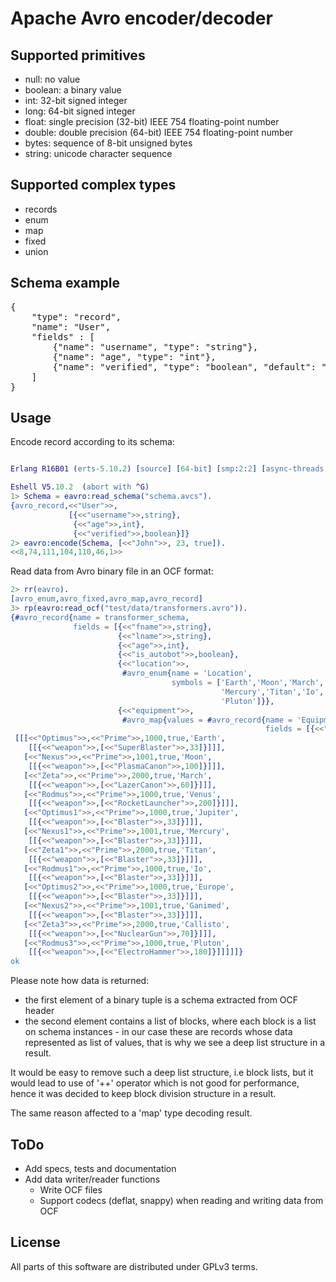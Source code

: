 Apache Avro encoder/decoder
===========================

Supported primitives
--------------------

 * null: no value
 * boolean: a binary value
 * int: 32-bit signed integer
 * long: 64-bit signed integer
 * float: single precision (32-bit) IEEE 754 floating-point number
 * double: double precision (64-bit) IEEE 754 floating-point number
 * bytes: sequence of 8-bit unsigned bytes
 * string: unicode character sequence

Supported complex types
-----------------------

 * records
 * enum
 * map
 * fixed
 * union

Schema example
--------------

<pre>
{
    "type": "record",
    "name": "User",
    "fields" : [
        {"name": "username", "type": "string"},
        {"name": "age", "type": "int"},
        {"name": "verified", "type": "boolean", "default": "false"}
    ]
}
</pre>

Usage
-----

Encode record according to its schema:

```erlang

Erlang R16B01 (erts-5.10.2) [source] [64-bit] [smp:2:2] [async-threads:10] [kernel-poll:false]

Eshell V5.10.2  (abort with ^G)
1> Schema = eavro:read_schema("schema.avcs").
{avro_record,<<"User">>,
             [{<<"username">>,string},
              {<<"age">>,int},
              {<<"verified">>,boolean}]}
2> eavro:encode(Schema, [<<"John">>, 23, true]).
<<8,74,111,104,110,46,1>>
```

Read data from Avro binary file in an OCF format:
```erlang
2> rr(eavro).
[avro_enum,avro_fixed,avro_map,avro_record]
3> rp(eavro:read_ocf("test/data/transformers.avro")).
{#avro_record{name = transformer_schema,
              fields = [{<<"fname">>,string},
                        {<<"lname">>,string},
                        {<<"age">>,int},
                        {<<"is_autobot">>,boolean},
                        {<<"location">>,
                         #avro_enum{name = 'Location',
                                    symbols = ['Earth','Moon','March','Venus','Jupiter',
                                               'Mercury','Titan','Io','Europe','Ganimed','Callisto',
                                               'Pluton']}},
                        {<<"equipment">>,
                         #avro_map{values = #avro_record{name = 'Equipment',
                                                         fields = [{<<"name">>,string},{<<"weight">>,int}]}}}]},
 [[[<<"Optimus">>,<<"Prime">>,1000,true,'Earth',
    [[{<<"weapon">>,[<<"SuperBlaster">>,33]}]]],
   [<<"Nexus">>,<<"Prime">>,1001,true,'Moon',
    [[{<<"weapon">>,[<<"PlasmaCanon">>,100]}]]],
   [<<"Zeta">>,<<"Prime">>,2000,true,'March',
    [[{<<"weapon">>,[<<"LazerCanon">>,60]}]]],
   [<<"Rodmus">>,<<"Prime">>,1000,true,'Venus',
    [[{<<"weapon">>,[<<"RocketLauncher">>,200]}]]],
   [<<"Optimus1">>,<<"Prime">>,1000,true,'Jupiter',
    [[{<<"weapon">>,[<<"Blaster">>,33]}]]],
   [<<"Nexus1">>,<<"Prime">>,1001,true,'Mercury',
    [[{<<"weapon">>,[<<"Blaster">>,33]}]]],
   [<<"Zeta1">>,<<"Prime">>,2000,true,'Titan',
    [[{<<"weapon">>,[<<"Blaster">>,33]}]]],
   [<<"Rodmus1">>,<<"Prime">>,1000,true,'Io',
    [[{<<"weapon">>,[<<"Blaster">>,33]}]]],
   [<<"Optimus2">>,<<"Prime">>,1000,true,'Europe',
    [[{<<"weapon">>,[<<"Blaster">>,33]}]]],
   [<<"Nexus2">>,<<"Prime">>,1001,true,'Ganimed',
    [[{<<"weapon">>,[<<"Blaster">>,33]}]]],
   [<<"Zeta3">>,<<"Prime">>,2000,true,'Callisto',
    [[{<<"weapon">>,[<<"NuclearGun">>,70]}]]],
   [<<"Rodmus3">>,<<"Prime">>,1000,true,'Pluton',
    [[{<<"weapon">>,[<<"ElectroHammer">>,180]}]]]]]}
ok
```
Please note how data is returned:
 * the first element of a binary tuple is a schema extracted from OCF header 
 * the second element contains a list of blocks, where each block is a list on schema instances - in our case these are records whose data represented as list of values, that is why we see a deep list structure in a result.

It would be easy to remove such a deep list structure, i.e block lists, but it would lead to use of '++' operator which is not good for performance, hence it was decided to keep block division structure in a result.

The same reason affected to a 'map' type decoding result.

ToDo
----

 * Add specs, tests and documentation
 * Add data writer/reader functions
   * Write OCF files
   * Support codecs (deflat, snappy) when reading and writing data from OCF

License
-------

All parts of this software are distributed under GPLv3 terms.
